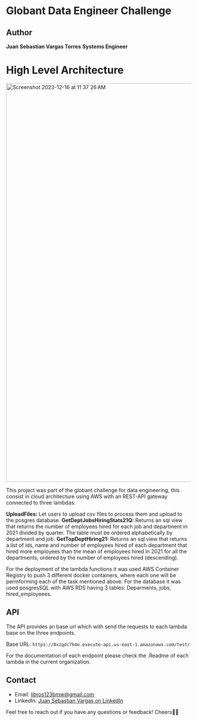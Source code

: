 # Globant Data Engineer Challenge

## Author

**Juan Sebastian Vargas Torres**
**Systems Engineer**

# High Level Architecture

<img width="1087" alt="Screenshot 2023-12-16 at 11 37 26 AM" src="https://github.com/globant-challenge-co/.github/assets/52805660/07cb67fc-8774-4e2b-b71d-1ce75bc36bbe">


This project was part of the globant challenge for data engineering, this consist in cloud architecture using AWS with an REST-API gateway connected to three lambdas:

**UploadFiles:** Let users to upload csv files to process them and upload to the posgres database.
**GetDeptJobsHiringStats21Q:** Returns an sql view that returns the number of employees hired for each job and department in 2021 divided by quarter. The table must be ordered alphabetically by department and job.
**GetTopDeptHiring21:** Returns an sql view that returns a list of ids, name and number of employees hired of each department that hired more employees than the mean of employees hired in 2021 for all the departments, ordered by the number of employees hired (descending).

For the deployment of the lambda functions it was used AWS Container Registry to push 3 different docker containers, where each one will be permforming each of the task mentioned above.
For the database it was used posgresSQL with AWS RDS having 3 tables: Deparments, jobs, hired_employeees.

## API

The API provides an base url which with send the requests to each lambda base on the three endpoints.

Base URL: `https://8xzqdc7k4e.execute-api.us-east-1.amazonaws.com/test/`


For the documentation of each endpoint please check the .Readme of each lambda in the current organization.

## Contact

- Email: libros123bmw@gmail.com
- LinkedIn: [Juan Sebastian Vargas on LinkedIn](https://www.linkedin.com/in/juan-sebastián-vargas-torres-9b4a15189/)


Feel free to reach out if you have any questions or feedback! 
Cheers🤘🏻
